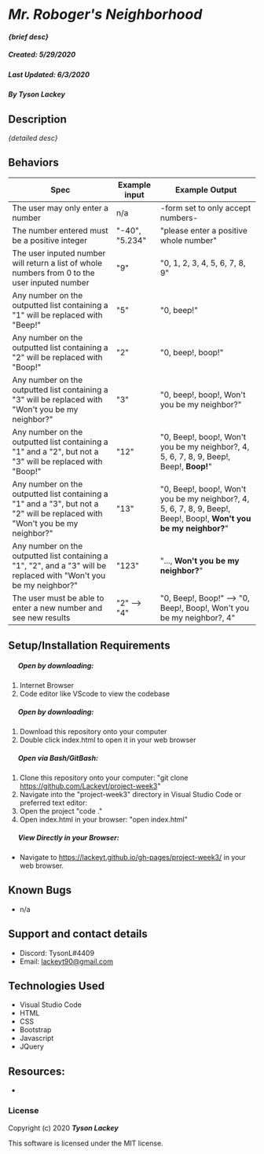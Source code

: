 #  _Mr. Roboger's Neighborhood_

#### _{brief desc}_
##### __Created:__ 5/29/2020
##### __Last Updated:__ 6/3/2020 
##### By _**Tyson Lackey**_  

## Description

_{detailed desc}_

## Behaviors

| Spec| Example input | Example Output
| ----------- | ----------- | ----------- |
| The user may only enter a number | n/a | -form set to only accept numbers- |
| The number entered must be a positive integer | "-40", "5.234" | "please enter a positive whole number" |
| The user inputed number will return a list of whole numbers from 0 to the user inputed number | "9" | "0, 1, 2, 3, 4, 5, 6, 7, 8, 9" |
| Any number on the outputted list containing a "1" will be replaced with "Beep!" | "5" | "0, beep!" |
| Any number on the outputted list containing a "2" will be replaced with "Boop!" | "2" | "0, beep!, boop!" |
| Any number on the outputted list containing a "3" will be replaced with "Won't you be my neighbor?" | "3" | "0, beep!, boop!, Won't you be my neighbor?"  |
| Any number on the outputted list containing a "1" and a "2", but not a "3" will be replaced with "Boop!" | "12" | "0, Beep!, boop!, Won't you be my neighbor?, 4, 5, 6, 7, 8, 9, Beep!, Beep!, **Boop!**" |
| Any number on the outputted list containing a "1" and a "3", but not a "2" will be replaced with "Won't you be my neighbor?" | "13" | "0, Beep!, boop!, Won't you be my neighbor?, 4, 5, 6, 7, 8, 9, Beep!, Beep!, Boop!, **Won't you be my neighbor?**" |
Any number on the outputted list containing a "1", "2", and a "3" will be replaced with "Won't you be my neighbor?" | "123" | "..., **Won't you be my neighbor?**" |
| The user must be able to enter a new number and see new results | "2" --> "4" | "0, Beep!, Boop!" --> "0, Beep!, Boop!, Won't you be my neighbor?, 4" |


## Setup/Installation Requirements

##### &nbsp;&nbsp;&nbsp;&nbsp;&nbsp;&nbsp;Open by downloading:
1. Internet Browser
2. Code editor like VScode to view the codebase

##### &nbsp;&nbsp;&nbsp;&nbsp;&nbsp;&nbsp;Open by downloading:

1. Download this repository onto your computer
2. Double click index.html to open it in your web browser

##### &nbsp;&nbsp;&nbsp;&nbsp;&nbsp;&nbsp;Open via Bash/GitBash:

1. Clone this repository onto your computer:
    "git clone https://github.com/Lackeyt/project-week3"
2. Navigate into the "project-week3" directory in Visual Studio Code or preferred text editor:
3. Open the project
    "code ."
3. Open index.html in your browser:
    "open index.html"

##### &nbsp;&nbsp;&nbsp;&nbsp;&nbsp;&nbsp;View Directly in your Browser:

* Navigate to https://lackeyt.github.io/gh-pages/project-week3/ in your web browser.

## Known Bugs

* n/a

## Support and contact details

* Discord: TysonL#4409
* Email: lackeyt90@gmail.com


## Technologies Used

* Visual Studio Code
* HTML
* CSS
* Bootstrap
* Javascript
* JQuery

## Resources:

* 

### License

Copyright (c) 2020 **_Tyson Lackey_**

This software is licensed under the MIT license.